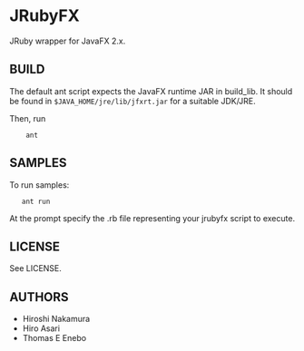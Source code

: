 JRubyFX
=======
JRuby wrapper for JavaFX 2.x.

BUILD
-----
The default ant script expects the JavaFX runtime JAR in build_lib.
It should be found in `$JAVA_HOME/jre/lib/jfxrt.jar` for a suitable
JDK/JRE.

Then, run

```text
    ant
```

SAMPLES
-------

To run samples:

```text
   ant run
```
At the prompt specify the .rb file representing your jrubyfx script to execute.

LICENSE
-------
See LICENSE.

AUTHORS
-------
- Hiroshi Nakamura
- Hiro Asari
- Thomas E Enebo


